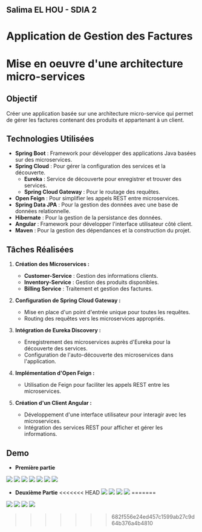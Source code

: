 ## Salima EL HOU - SDIA 2
# Application de Gestion des Factures
# Mise en oeuvre d'une architecture micro-services

## Objectif
Créer une application basée sur une architecture micro-service qui permet de gérer les factures contenant des produits et appartenant à un client.

## Technologies Utilisées
- **Spring Boot** : Framework pour développer des applications Java basées sur des microservices.
- **Spring Cloud** : Pour gérer la configuration des services et la découverte.
    - **Eureka** : Service de découverte pour enregistrer et trouver des services.
    - **Spring Cloud Gateway** : Pour le routage des requêtes.
- **Open Feign** : Pour simplifier les appels REST entre microservices.
- **Spring Data JPA** : Pour la gestion des données avec une base de données relationnelle.
- **Hibernate** : Pour la gestion de la persistance des données.
- **Angular** : Framework pour développer l'interface utilisateur côté client.
- **Maven** : Pour la gestion des dépendances et la construction du projet.

## Tâches Réalisées
1. **Création des Microservices :**
    - **Customer-Service** : Gestion des informations clients.
    - **Inventory-Service** : Gestion des produits disponibles.
    - **Billing Service** : Traitement et gestion des factures.

2. **Configuration de Spring Cloud Gateway :**
    - Mise en place d'un point d'entrée unique pour toutes les requêtes.
    - Routing des requêtes vers les microservices appropriés.

3. **Intégration de Eureka Discovery :**
    - Enregistrement des microservices auprès d'Eureka pour la découverte des services.
    - Configuration de l'auto-découverte des microservices dans l'application.

4. **Implémentation d'Open Feign :**
    - Utilisation de Feign pour faciliter les appels REST entre les microservices.

5. **Création d'un Client Angular :**
    - Développement d'une interface utilisateur pour interagir avec les microservices.
    - Intégration des services REST pour afficher et gérer les informations.

    
## Demo

- **Première partie**
<img src="captures/C1.png">
<img src="captures/C2.png">
<img src="captures/C3.png">
<img src="captures/C4.png">
<img src="captures/C5.png">
<img src="captures/C6.png">
<img src="captures/C7.png">

- **Deuxième Partie**
<<<<<<< HEAD
  <img src="captures/P1.png">
  <img src="captures/P2.png">
  <img src="captures/P3.png">
  <img src="captures/P4.png">
=======
<img src="captures/P1.png">
<img src="captures/P2.png">
<img src="captures/P3.png">
<img src="captures/P4.png">


>>>>>>> 682f556e24ed457c1599ab27c9d64b376a4b4810
